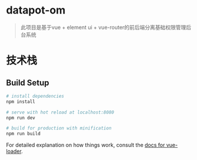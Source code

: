 # datapot-om

> 此项目是基于vue + element ui + vue-router的前后端分离基础权限管理后台系统

# 技术栈

## Build Setup

``` bash
# install dependencies
npm install

# serve with hot reload at localhost:8080
npm run dev

# build for production with minification
npm run build
```

For detailed explanation on how things work, consult the [docs for vue-loader](http://vuejs.github.io/vue-loader).
